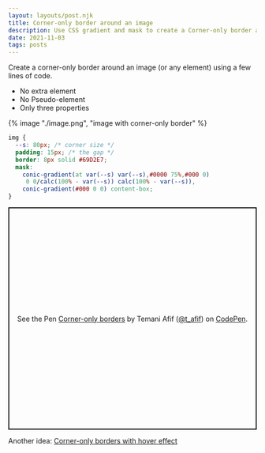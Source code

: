 ```yaml
---
layout: layouts/post.njk
title: Corner-only border around an image
description: Use CSS gradient and mask to create a Corner-only border around your image
date: 2021-11-03
tags: posts
---
```


Create a corner-only border around an image (or any element) using a few lines of code.

* No extra element
* No Pseudo-element
* Only three properties

{% image "./image.png", "image with corner-only border" %}


```css
img {
  --s: 80px; /* corner size */
  padding: 15px; /* the gap */
  border: 8px solid #69D2E7;
  mask:
    conic-gradient(at var(--s) var(--s),#0000 75%,#000 0)
     0 0/calc(100% - var(--s)) calc(100% - var(--s)),
    conic-gradient(#000 0 0) content-box;
}
```

<p class="codepen" data-height="450" data-default-tab="result" data-slug-hash="EaxVzyb" data-pen-title="Corner-only borders" data-preview="true" data-user="t_afif" style="height: 450px; box-sizing: border-box; display: flex; align-items: center; justify-content: center; border: 2px solid; margin: 1em 0; padding: 1em;">
  <span>See the Pen <a href="https://codepen.io/t_afif/pen/EaxVzyb">
  Corner-only borders</a> by Temani Afif (<a href="https://codepen.io/t_afif">@t_afif</a>)
  on <a href="https://codepen.io">CodePen</a>.</span>
</p>
<script async src="https://public.codepenassets.com/embed/index.js"></script>

Another idea: [Corner-only borders with hover effect](/corner-only-border-image/)